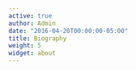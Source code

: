```yaml
---
active: true
author: Admin
date: "2016-04-20T00:00:00-05:00"
title: Biography
weight: 5
widget: about
---
```

